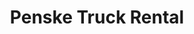 ---
title: "Penske Truck Rental"
url: /indianapolis/penske-truck-rental-west-morris-street/
shop: storage rental
---